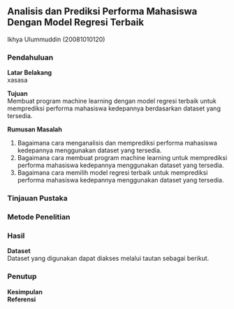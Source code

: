 ## Analisis dan Prediksi Performa Mahasiswa Dengan Model Regresi Terbaik
Ikhya Ulummuddin (20081010120)
### Pendahuluan
**Latar Belakang**  
xasasa  

**Tujuan**  
Membuat program machine learning dengan model regresi terbaik untuk memprediksi performa mahasiswa kedepannya berdasarkan dataset yang tersedia.

**Rumusan Masalah**  
1. Bagaimana cara menganalisis dan memprediksi performa mahasiswa kedepannya menggunakan dataset yang tersedia.
2. Bagaimana cara membuat program machine learning untuk memprediksi performa mahasiswa kedepannya menggunakan dataset yang tersedia.
3. Bagaimana cara memilih model regresi terbaik untuk memprediksi performa mahasiswa kedepannya menggunakan dataset yang tersedia.

### Tinjauan Pustaka

### Metode Penelitian

### Hasil
**Dataset**  
Dataset yang digunakan dapat diakses melalui tautan sebagai berikut.

### Penutup
**Kesimpulan**  
**Referensi**  
